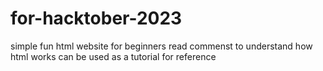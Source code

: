 # for-hacktober-2023
simple fun html website for beginners 
read commenst to understand how html works
can be used as a tutorial for reference
